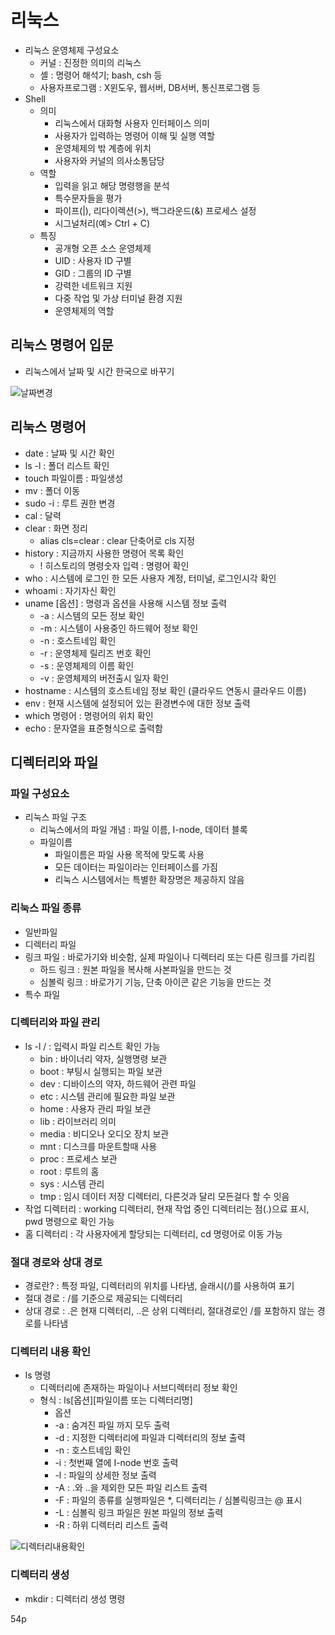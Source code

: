 # 리눅스

- 리눅스 운영체제 구성요소
  - 커널 : 진정한 의미의 리눅스
  - 셸 : 명령어 해석기; bash, csh 등
  - 사용자프로그램 : X윈도우, 웹서버, DB서버, 통신프로그램 등
- Shell
  - 의미
    - 리눅스에서 대화형 사용자 인터페이스 의미
    - 사용자가 입력하는 명령어 이해 및 실행 역할
    - 운영체제의 밖 계층에 위치
    - 사용자와 커널의 의사소통담당
  - 역할
    - 입력을 읽고 해당 명령행을 분석
    - 특수문자들을 평가
    - 파이프(|), 리다이렉션(>), 백그라운드(&) 프로세스 설정
    - 시그널처리(예> Ctrl + C)
  - 특징
    - 공개형 오픈 소스 운영체제
    - UID : 사용자 ID 구별
    - GID : 그룹의 ID 구별
    - 강력한 네트워크 지원
    - 다중 작업 및 가상 터미널 환경 지원
    - 운영체제의 역할

## 리눅스 명령어 입문

- 리눅스에서 날짜 및 시간 한국으로 바꾸기

![날짜변경](image/%EB%82%A0%EC%A7%9C%EB%B3%80%EA%B2%BD.jpg)

## 리눅스 명령어

- date : 날짜 및 시간 확인
- ls -l : 폴더 리스트 확인
- touch 파일이름 : 파일생성
- mv : 폴더 이동
- sudo -i : 루트 권한 변경
- cal : 달력
- clear : 화면 정리
  - alias cls=clear : clear 단축어로 cls 지정
- history : 지금까지 사용한 명령어 목록 확인
  - ! 히스토리의 명령숫자 입력 : 명령어 확인
- who : 시스템에 로그인 한 모든 사용자 계정, 터미널, 로그인시각 확인
- whoami : 자기자신 확인
- uname [옵션] : 명령과 옵션을 사용해 시스템 정보 출력
  - -a : 시스템의 모든 정보 확인
  - -m : 시스템이 사용중인 하드웨어 정보 확인
  - -n : 호스트네임 확인
  - -r : 운영체제 릴리즈 번호 확인
  - -s : 운영체제의 이름 확인
  - -v : 운영체제의 버전출시 일자 확인
- hostname : 시스템의 호스트네임 정보 확인 (클라우드 연동시 클라우드 이름)
- env : 현재 시스템에 설정되어 있는 환경변수에 대한 정보 출력
- which 명령어 : 명령어의 위치 확인
- echo : 문자열을 표준형식으로 출력함



## 디렉터리와 파일

### 파일 구성요소

- 리눅스 파일 구조
  - 리눅스에서의 파일 개념 : 파일 이름, I-node, 데이터 블록
  - 파일이름
    - 파일이름은 파일 사용 목적에 맞도록 사용
    - 모든 데이터는 파일이라는 인터페이스를 가짐
    - 리눅스 시스템에서는 특별한 확장명은 제공하지 않음

### 리눅스 파일 종류

- 일반파일
- 디렉터리 파일
- 링크 파일 : 바로가기와 비슷함, 실제 파일이나 디렉터리 또는 다른 링크를 가리킴
  - 하드 링크 : 원본 파일을 복사해 사본파일을 만드는 것
  - 심볼릭 링크 : 바로가기 기능, 단축 아이콘 같은 기능을 만드는 것
- 특수 파일

### 디렉터리와 파일 관리

- ls -l / : 입력시 파일 리스트 확인 가능
  - bin : 바이너리 약자, 실행명령 보관
  - boot : 부팅시 실행되는 파일 보관
  - dev : 디바이스의 약자, 하드웨어 관련 파일
  - etc : 시스템 관리에 필요한 파일 보관
  - home : 사용자 관리 파일 보관
  - lib : 라이브러리 의미
  - media : 비디오나 오디오 장치 보관
  - mnt : 디스크를 마운트할때 사용
  - proc : 프로세스 보관
  - root : 루트의 홈
  - sys : 시스템 관리
  - tmp : 임시 데이터 저장 디렉터리, 다른것과 달리 모든걸다 할 수 잇음
- 작업 디렉터리 : working 디렉터리, 현재 작업 중인 디렉터리는 점(.)으료 표시, pwd 명령으로 확인 가능
- 홈 디렉터리 : 각 사용자에게 할당되는 디렉터리, cd 명령어로 이동 가능

### 절대 경로와 상대 경로

- 경로란? : 특정 파일, 디렉터리의 위치를 나타냄, 슬래시(/)를 사용하여 표기
- 절대 경로 : /를 기준으로 제공되는 디렉터리
- 상대 경로 : .은 현재 디렉터리, ..은 상위 디렉터리, 절대경로인 /를 포함하지 않는 경로를 나타냄

### 디렉터리 내용 확인

- ls 명령
  - 디렉터리에 존재하는 파일이나 서브디렉터리 정보 확인
  - 형식 : ls[옵션]\[파일이름 또는 디렉터리명]
    - 옵션
    - -a : 숨겨진 파일 까지 모두 출력
    - -d : 지정한 디렉터리에 파일과 디렉터리의 정보 출력
    - -n : 호스트네임 확인
    - -i : 첫번째 열에 I-node 번호 출력
    - -l : 파일의 상세한 정보 출력
    - -A : .와 ..을 제외한 모든 파일 리스트 출력
    - -F : 파일의 종류를 실행파일은 *, 디렉터리는 / 심볼릭링크는 @ 표시
    - -L : 심볼릭 링크 파일은 원본 파일의 정보 출력
    - -R : 하위 디렉터리 리스트 출력

![디렉터리내용확인](image/%EB%94%94%EB%A0%89%ED%84%B0%EB%A6%AC%EB%82%B4%EC%9A%A9%ED%99%95%EC%9D%B8.jpg)



### 디렉터리 생성

- mkdir : 디렉터리 생성 명령

54p
